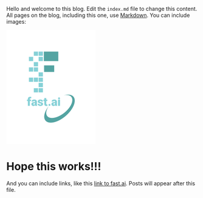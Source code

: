Hello and welcome to this blog. Edit the `index.md` file to change this content. All pages on the blog, including this one, use [Markdown](https://guides.github.com/features/mastering-markdown/). You can include images:

![Image of fast.ai logo](images/logo.png)

# Hope this works!!!
And you can include links, like this [link to fast.ai](https://www.fast.ai). Posts will appear after this file. 
